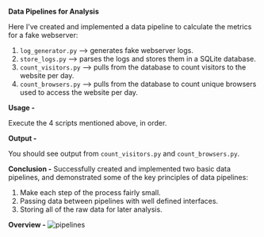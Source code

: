 **Data Pipelines for Analysis**

Here I've created and implemented a data pipeline to calculate the metrics for a fake webserver:

1. `log_generator.py` --> generates fake webserver logs.
2. `store_logs.py` --> parses the logs and stores them in a SQLite database.
3. `count_visitors.py` --> pulls from the database to count visitors to the website per day.
4. `count_browsers.py` --> pulls from the database to count unique browsers used to access the website per day.

**Usage -**

Execute the 4 scripts mentioned above, in order.

**Output -**

You should see output from `count_visitors.py` and `count_browsers.py`.

**Conclusion -**
Successfully created and implemented two basic data pipelines, and demonstrated some of the key principles of data pipelines:

1. Make each step of the process fairly small.
2. Passing data between pipelines with well defined interfaces.
3. Storing all of the raw data for later analysis.

**Overview -**
![pipelines](https://user-images.githubusercontent.com/46665472/111454669-e6810480-873a-11eb-9f7d-d21ff7dfdb97.jpeg)
